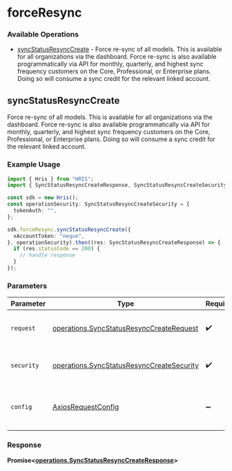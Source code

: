 # forceResync

### Available Operations

* [syncStatusResyncCreate](#syncstatusresynccreate) - Force re-sync of all models. This is available for all organizations via the dashboard. Force re-sync is also available programmatically via API for monthly, quarterly, and highest sync frequency customers on the Core, Professional, or Enterprise plans. Doing so will consume a sync credit for the relevant linked account.

## syncStatusResyncCreate

Force re-sync of all models. This is available for all organizations via the dashboard. Force re-sync is also available programmatically via API for monthly, quarterly, and highest sync frequency customers on the Core, Professional, or Enterprise plans. Doing so will consume a sync credit for the relevant linked account.

### Example Usage

```typescript
import { Hris } from "HRIS";
import { SyncStatusResyncCreateResponse, SyncStatusResyncCreateSecurity } from "HRIS/dist/sdk/models/operations";

const sdk = new Hris();
const operationSecurity: SyncStatusResyncCreateSecurity = {
  tokenAuth: "",
};

sdk.forceResync.syncStatusResyncCreate({
  xAccountToken: "neque",
}, operationSecurity).then((res: SyncStatusResyncCreateResponse) => {
  if (res.statusCode == 200) {
    // handle response
  }
});
```

### Parameters

| Parameter                                                                                              | Type                                                                                                   | Required                                                                                               | Description                                                                                            |
| ------------------------------------------------------------------------------------------------------ | ------------------------------------------------------------------------------------------------------ | ------------------------------------------------------------------------------------------------------ | ------------------------------------------------------------------------------------------------------ |
| `request`                                                                                              | [operations.SyncStatusResyncCreateRequest](../../models/operations/syncstatusresynccreaterequest.md)   | :heavy_check_mark:                                                                                     | The request object to use for the request.                                                             |
| `security`                                                                                             | [operations.SyncStatusResyncCreateSecurity](../../models/operations/syncstatusresynccreatesecurity.md) | :heavy_check_mark:                                                                                     | The security requirements to use for the request.                                                      |
| `config`                                                                                               | [AxiosRequestConfig](https://axios-http.com/docs/req_config)                                           | :heavy_minus_sign:                                                                                     | Available config options for making requests.                                                          |


### Response

**Promise<[operations.SyncStatusResyncCreateResponse](../../models/operations/syncstatusresynccreateresponse.md)>**

